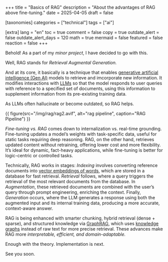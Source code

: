 +++
title = "Basics of RAG"
description = "About the advantages of RAG above fine-tuning."
date = 2025-04-05
draft = false

[taxonomies]
categories = ["technical"]
tags = ["ai"]

[extra]
lang = "en"
toc = true
comment = false
copy = true
outdate_alert = false
outdate_alert_days = 120
math = true
mermaid = false
featured = false
reaction = false
+++

Behold! As a part of my *minor project*, I have decided to go with this.

Well, RAG stands for *Retrieval Augmental Generation.*

And at its core, it basically is a technique that enables [generative artificial intelligence (Gen AI)](https://en.wikipedia.org/wiki/Generative_artificial_intelligence) models to retrieve and imcorporate new information. It modifies interactions with [LLMs](https://en.wikipedia.org/wiki/Large_language_model) so that the model responds to user queries with reference to a specified set of documents, using this information to supplement information from its pre-existing training data.

As LLMs often hallucinate or become outdated, so RAG helps.

{{ figure(src="/img/rag/rag2.avif", alt="rag pipeline", caption="RAG Pipeline") }}

*Fine-tuning vs. RAG* comes down to internalization vs. real-time grounding. Fine-tuning updates a model’s weights with task-specific data, useful for static tasks requiring deep reasoning. RAG, on the other hand, retrieves updated content without retraining, offering lower cost and more flexibility. It’s ideal for dynamic, fact-heavy applications, while fine-tuning is better for logic-centric or controlled tasks.

Technically, RAG works in stages: *Indexing* involves converting reference documents into [vector embeddings of words](https://en.wikipedia.org/wiki/Word_embedding), which are stored in a database for fast retrieval. *Retrieval* follows, where a query triggers the retrieval of the most relevant documents from the database. In *Augmentation*, these retrieved documents are combined with the user’s query through prompt engineering, enriching the context. Finally, *Generation* occurs, where the LLM generates a response using both the augmented input and its internal training data, producing a more accurate, context-aware answer.

RAG is being enhanced with smarter chunking, hybrid retrieval (dense + sparse), and structured knowledge via [GraphRAG](https://medium.com/@zilliz_learn/graphrag-explained-enhancing-rag-with-knowledge-graphs-3312065f99e1), which uses [knowledge graphs](https://en.wikipedia.org/wiki/Knowledge_graph#:~:text=A%20knowledge%20graph%20formally%20represents,allowing%20queries%20requesting%20explicit%20knowledge.) instead of raw text for more precise retrieval. These advances make RAG more *interpretable, efficient, and domain-adaptable.*

Enough with the theory. Implementation is next.

See you soon.
